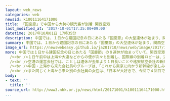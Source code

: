 ```yaml
---
layout: web_news
categories: web
newsid: k10011164171000
title: 「国慶節」で中国から大勢の観光客が到着 関西空港
last_modified_at: '2017-10-01T17:35:00+09:00'
datetime: 2017年10月01日 17時35分
description: 中国では、１日から建国記念の日にあたる「国慶節」の大型連休が始まり、関西空港には、大勢の中国人旅行客が到着しています。
summary: 中国では、１日から建国記念の日にあたる「国慶節」の大型連休が始まり、関西空港には、大勢の中国人旅行客が到着しています。
image_url: https://newswebeasy.github.io/ja201710/news/web/image/2017/10/01/k10011164171000.jpg
more: 中国では１日から建国記念の日にあたる「国慶節」の８連休が始まっていて、関西空港では、期間中、中国各地などとを結ぶおよそ６００便が運航する予定です。<br
  /><br />１日午前中は上海や大連などからの便が次々と到着し、国際線の到着ロビーは、連休を日本で過ごす家族連れなどでにぎわいました。<br /><br />大阪入国管理局関西空港支局によりますと、去年の国慶節の期間中は中国を中心に１２万３２０人の外国人が関西空港を利用したということです。<br
  /><br />空港の運営会社では、ことしは連休が去年より１日長いことや格安航空会社の新規路線が就航したことなどから去年並かやや上回る旅行客が訪れると見込んでいます。<br
  /><br />中国・上海から来た会社員のグループは、「これから東京に向かう新幹線が楽しみです」や「日本で、すしやフグなどおいしいものをたくさん食べたいです」と話していました。<br
  /><br />また同じく上海から来た別の会社員の女性は、「日本が大好きで、今回で４回目です。美しい景色とおいしい食べ物を楽しみたいです」と話していました。
body:
- text: ''
  title: ''
source_url: http://www3.nhk.or.jp/news/html/20171001/k10011164171000.html
...
```

